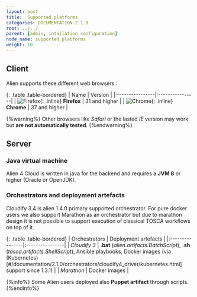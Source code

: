 ```yaml
---
layout: post
title:  Supported platforms
categories: DOCUMENTATION-2.1.0
root: ../../
parent: [admin, intallation_configuration]
node_name: supported_platforms
weight: 10
---
```


## Client

Alien supports these different web browsers :

{: .table .table-bordered}
| Name | Version |
|:----------------|:----------------|
| ![Firefox](../../images/admin_guide/browsers_logo_firefox.png){: .inline} **Firefox** | 31 and higher |
| ![Chrome](../../images/admin_guide/browsers_logo_chrome.png){: .inline} **Chrome** | 37 and higher |

{%warning%}
Other browsers like _Safari_ or the lasted _IE_ version may work but **are not automatically tested**.
{%endwarning%}

## Server

### Java virtual machine

Alien 4 Cloud is written in java for the backend and requires a **JVM 8** or higher (Oracle or OpenJDK).

### Orchestrators and deployment artefacts

Cloudify 3.4 is alien 1.4.0 primary supported orchestrator. For pure docker users we also support Marathon as an orchestrator but due to marathon design it is not possible to support execution of classical TOSCA workflows on top of it.

{: .table .table-bordered}
| Orchestrators | Deployment artefacts |
|:----------------|:----------------|
| _Cloudify 3_ | **.bat** (_alien.artifacts.BatchScript_), **.sh** (_tosca.artifacts.ShellScript_), Ansible playbooks, Docker images (via (Kubernetes)[#/documentation/2.1.0/orchestrators/cloudify4_driver/kubernetes.html] support since 1.3.1) |
| _Marathon_ | Docker images |


{%info%}
Some Alien users deployed also **Puppet artifact** through scripts.
{%endinfo%}
